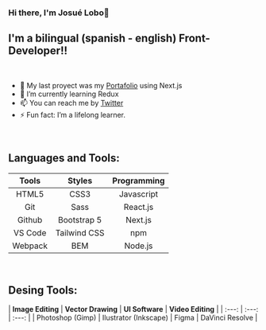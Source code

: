 ### Hi there, I'm Josué Lobo👋

## I'm a bilingual (spanish - english) Front-Developer!!

<br />

- 🔭 My last proyect was my [Portafolio][Last Project] using Next.js
- 🌱 I’m currently learning Redux
- 📫 You can reach me by [Twitter][Twitter]
- ⚡ Fun fact: I’m a lifelong learner.

<br />

## Languages and Tools:

| **Tools** | **Styles** | **Programming** |
|     :---:      |     :---:      |     :---:      |
| HTML5 | CSS3 | Javascript |
| Git | Sass | React.js |
| Github | Bootstrap 5 | Next.js |
| VS Code | Tailwind CSS | npm |
| Webpack | BEM | Node.js |

<br />

## Desing Tools:

| **Image Editing** | **Vector Drawing** | **UI Software** | **Video Editing** |
|     :---:      |     :---:      |     :---:      |
| Photoshop (Gimp) | Ilustrator (Inkscape) | Figma | DaVinci Resolve |

<br />

[Last Project]: https://github.com/ElLoboBohemio/Portafolio
[Twitter]: https://twitter.com/BohemioLobo
